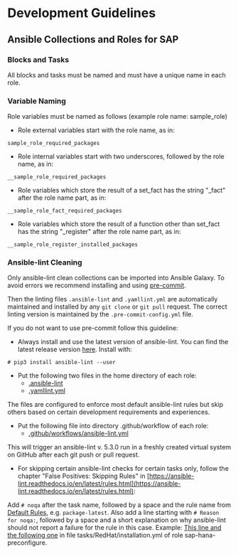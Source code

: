 # Development Guidelines

<!---  ## Terraform Templates and Modules for SAP --->

## Ansible Collections and Roles for SAP

### Blocks and Tasks

All blocks and tasks must be named and must have a unique name in each role.

### Variable Naming

Role variables must be named as follows (example role name: sample_role)

- Role external variables start with the role name, as in:
```
sample_role_required_packages
```

- Role internal variables start with two underscores, followed by the role name, as in:
```
__sample_role_required_packages
```

- Role variables which store the result of a set_fact has the string "_fact" after the role name part, as in:
```
__sample_role_fact_required_packages
```

- Role variables which store the result of a function other than set_fact has the string "_register" after the role name part, as in:
```
__sample_role_register_installed_packages
```

### Ansible-lint Cleaning

Only ansible-lint clean collections can be imported into Ansible Galaxy. To avoid errors we recommend installing and using [pre-commit](__install_pre_commit.md).

Then the linting files `.ansible-lint` and `.yamllint.yml` are automatically maintained and installed by any `git clone` or `git pull` request. 
The correct linting version is maintained by the `.pre-commit-config.yml` file.

If you do not want to use pre-commit follow this guideline:


- Always install and use the latest version of ansible-lint. You can find the latest release version [here](https://github.com/ansible-community/ansible-lint/releases/).
Install with:
```
# pip3 install ansible-lint --user
```

- Put the following two files in the home directory of each role:
  - [.ansible-lint](https://raw.githubusercontent.com/berndfinger/sap-preconfigure/master/.ansible-lint)
  - [.yamllint.yml](https://raw.githubusercontent.com/berndfinger/sap-preconfigure/master/.yamllint.yml)

The files are configured to enforce most default ansible-lint rules but skip others based on certain development requirements and experiences.

- Put the following file into directory .github/workflow of each role:
  - [.github/workflows/ansible-lint.yml](https://raw.githubusercontent.com/berndfinger/sap-preconfigure/master/.github/workflows/ansible-lint.yml)

This will trigger an ansible-lint v. 5.3.0 run in a freshly created virtual system on GitHub after each git push or pull request.

- For skipping certain ansible-lint checks for certain tasks only, follow the chapter "False Positives: Skipping Rules" in [https://ansible-lint.readthedocs.io/en/latest/rules.html](https://ansible-lint.readthedocs.io/en/latest/rules.html):

Add `# noqa` after the task name, followed by a space and the rule name from [Default Rules](https://ansible-lint.readthedocs.io/en/latest/default_rules.html), e.g. `package-latest`. Also add a line starting with `# Reason for noqa:`, followed by a space and a short explanation on why ansible-lint should not report a failure for the rule in this case.
Example: [This line and the following one](https://github.com/berndfinger/sap-hana-preconfigure/blob/5be04d3a1b3f64b1966075896d9f7428fbf70a0b/tasks/RedHat/installation.yml#L83) in file tasks/RedHat/installation.yml of role sap-hana-preconfigure.

